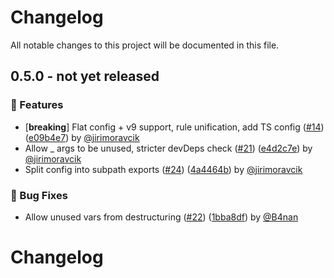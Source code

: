 # Changelog

All notable changes to this project will be documented in this file.

<!-- git-cliff-unreleased-start -->
## 0.5.0 - **not yet released**

### 🚀 Features

- [**breaking**] Flat config + v9 support, rule unification, add TS config ([#14](https://github.com/apify/apify-eslint-config/pull/14)) ([e09b4e7](https://github.com/apify/apify-eslint-config/commit/e09b4e7e5da78e7c92d7a645e6a28d0e4326e5c8)) by [@jirimoravcik](https://github.com/jirimoravcik)
- Allow _ args to be unused, stricter devDeps check ([#21](https://github.com/apify/apify-eslint-config/pull/21)) ([e4d2c7e](https://github.com/apify/apify-eslint-config/commit/e4d2c7ef8e8368ec7f4ea0b66481582a735ab6b5)) by [@jirimoravcik](https://github.com/jirimoravcik)
- Split config into subpath exports ([#24](https://github.com/apify/apify-eslint-config/pull/24)) ([4a4464b](https://github.com/apify/apify-eslint-config/commit/4a4464ba177a0344079e413bd5bd9f7cab11a92d)) by [@jirimoravcik](https://github.com/jirimoravcik)

### 🐛 Bug Fixes

- Allow unused vars from destructuring ([#22](https://github.com/apify/apify-eslint-config/pull/22)) ([1bba8df](https://github.com/apify/apify-eslint-config/commit/1bba8dfb3c660e5ae0a6b19bce29cec20d18052c)) by [@B4nan](https://github.com/B4nan)


<!-- git-cliff-unreleased-end -->
# Changelog
